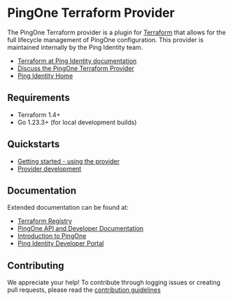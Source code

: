 # PingOne Terraform Provider

The PingOne Terraform provider is a plugin for [Terraform](https://www.terraform.io/) that allows for the full lifecycle management of PingOne configuration. This provider is maintained internally by the Ping Identity team.

* [Terraform at Ping Identity documentation](https://terraform.pingidentity.com)
* [Discuss the PingOne Terraform Provider](https://support.pingidentity.com/s/topic/0TO1W000000IF30WAG/pingdevops)
* [Ping Identity Home](https://www.pingidentity.com/en.html)

## Requirements
* Terraform 1.4+
* Go 1.23.3+ (for local development builds)

## Quickstarts

* [Getting started - using the provider](https://registry.terraform.io/providers/pingidentity/pingone/latest/docs)
* [Provider development](CONTRIBUTING.md)

## Documentation

Extended documentation can be found at:
* [Terraform Registry](https://registry.terraform.io/providers/pingidentity/pingone/latest/docs)
* [PingOne API and Developer Documentation](https://apidocs.pingidentity.com/pingone/platform/v1/api/)
* [Introduction to PingOne](https://docs.pingidentity.com/bundle/pingone/page/als1564020488261.html)
* [Ping Identity Developer Portal](https://developer.pingidentity.com/en.html)

## Contributing

We appreciate your help! To contribute through logging issues or creating pull requests, please read the [contribution guidelines](CONTRIBUTING.md)

